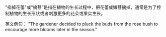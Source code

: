"掐掉花蕾"或“摘芽”是指在植物的生长过程中，把花蕾或嫩芽摘掉，通常是为了控制植物的生长形状或者刺激更多的花朵或果实生长。

英文例句：
"The gardener decided to pluck the buds from the rose bush to encourage more blooms later in the season."
